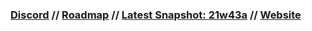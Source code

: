 ### [Discord](https://discord.gg/eMTNBhrWGG) // [Roadmap](https://doki-extended.notion.site/0eca9a10ef304293841c04cf554eb939?v=2789a2bffb194bd484e824164c509873) // [Latest Snapshot: 21w43a](https://github.com/keatonbuilder/dde/releases/tag/snap-21w43a) // [Website](https://dokidokiextended.keatonbuilder.repl.co/)
